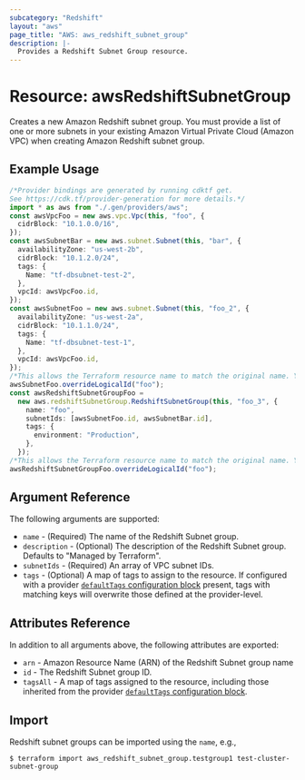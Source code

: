 ```yaml
---
subcategory: "Redshift"
layout: "aws"
page_title: "AWS: aws_redshift_subnet_group"
description: |-
  Provides a Redshift Subnet Group resource.
---
```


# Resource: awsRedshiftSubnetGroup

Creates a new Amazon Redshift subnet group. You must provide a list of one or more subnets in your existing Amazon Virtual Private Cloud (Amazon VPC) when creating Amazon Redshift subnet group.

## Example Usage

```typescript
/*Provider bindings are generated by running cdktf get.
See https://cdk.tf/provider-generation for more details.*/
import * as aws from "./.gen/providers/aws";
const awsVpcFoo = new aws.vpc.Vpc(this, "foo", {
  cidrBlock: "10.1.0.0/16",
});
const awsSubnetBar = new aws.subnet.Subnet(this, "bar", {
  availabilityZone: "us-west-2b",
  cidrBlock: "10.1.2.0/24",
  tags: {
    Name: "tf-dbsubnet-test-2",
  },
  vpcId: awsVpcFoo.id,
});
const awsSubnetFoo = new aws.subnet.Subnet(this, "foo_2", {
  availabilityZone: "us-west-2a",
  cidrBlock: "10.1.1.0/24",
  tags: {
    Name: "tf-dbsubnet-test-1",
  },
  vpcId: awsVpcFoo.id,
});
/*This allows the Terraform resource name to match the original name. You can remove the call if you don't need them to match.*/
awsSubnetFoo.overrideLogicalId("foo");
const awsRedshiftSubnetGroupFoo =
  new aws.redshiftSubnetGroup.RedshiftSubnetGroup(this, "foo_3", {
    name: "foo",
    subnetIds: [awsSubnetFoo.id, awsSubnetBar.id],
    tags: {
      environment: "Production",
    },
  });
/*This allows the Terraform resource name to match the original name. You can remove the call if you don't need them to match.*/
awsRedshiftSubnetGroupFoo.overrideLogicalId("foo");

```

## Argument Reference

The following arguments are supported:

* `name` - (Required) The name of the Redshift Subnet group.
* `description` - (Optional) The description of the Redshift Subnet group. Defaults to "Managed by Terraform".
* `subnetIds` - (Required) An array of VPC subnet IDs.
* `tags` - (Optional) A map of tags to assign to the resource. If configured with a provider [`defaultTags` configuration block](https://registry.terraform.io/providers/hashicorp/aws/latest/docs#default_tags-configuration-block) present, tags with matching keys will overwrite those defined at the provider-level.

## Attributes Reference

In addition to all arguments above, the following attributes are exported:

* `arn` - Amazon Resource Name (ARN) of the Redshift Subnet group name
* `id` - The Redshift Subnet group ID.
* `tagsAll` - A map of tags assigned to the resource, including those inherited from the provider [`defaultTags` configuration block](https://registry.terraform.io/providers/hashicorp/aws/latest/docs#default_tags-configuration-block).

## Import

Redshift subnet groups can be imported using the `name`, e.g.,

```console
$ terraform import aws_redshift_subnet_group.testgroup1 test-cluster-subnet-group
```
